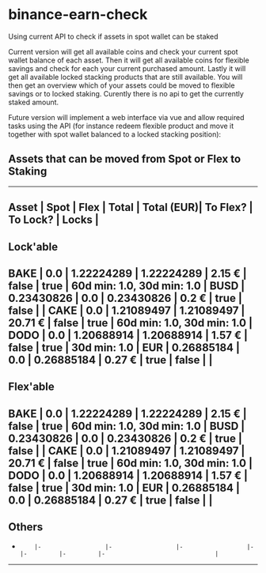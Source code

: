 # binance-earn-check
Using current API to check if assets in spot wallet can be staked

Current version will get all available coins and check your current spot wallet balance of each asset.
Then it will get all available coins for flexible savings and check for each your current purchased amount.
Lastly it will get all available locked stacking products that are still available.
You will then get an overview which of your assets could be moved to flexible savings or to locked staking.
Curently there is no api to get the currently staked amount.

Future version will implement a web interface via vue and allow required tasks using the API
(for instance redeem flexible product and move it together with spot wallet balanced to a locked stacking position):

Assets that can be moved from Spot or Flex to Staking
-------------------------------------------------------------------------------------------------------------------------------------------
-------------------------------------------------------------------------------------------------------------------------------------------
 Asset    | Spot              | Flex              | Total             | Total (EUR)| To Flex? | To Lock? | Locks                          |
-------------------------------------------------------------------------------------------------------------------------------------------
 Lock'able
-------------------------------------------------------------------------------------------------------------------------------------------
 BAKE     |               0.0 |        1.22224289 |        1.22224289 |     2.15 € | false    | true     | 60d min: 1.0, 30d min: 1.0     |
 BUSD     |        0.23430826 |               0.0 |        0.23430826 |      0.2 € | true     | false    |                                |
 CAKE     |               0.0 |        1.21089497 |        1.21089497 |    20.71 € | false    | true     | 60d min: 1.0, 30d min: 1.0     |
 DODO     |               0.0 |        1.20688914 |        1.20688914 |     1.57 € | false    | true     | 30d min: 1.0                   |
 EUR      |        0.26885184 |               0.0 |        0.26885184 |     0.27 € | true     | false    |                                |
-------------------------------------------------------------------------------------------------------------------------------------------
 Flex'able
-------------------------------------------------------------------------------------------------------------------------------------------
 BAKE     |               0.0 |        1.22224289 |        1.22224289 |     2.15 € | false    | true     | 60d min: 1.0, 30d min: 1.0     |
 BUSD     |        0.23430826 |               0.0 |        0.23430826 |      0.2 € | true     | false    |                                |
 CAKE     |               0.0 |        1.21089497 |        1.21089497 |    20.71 € | false    | true     | 60d min: 1.0, 30d min: 1.0     |
 DODO     |               0.0 |        1.20688914 |        1.20688914 |     1.57 € | false    | true     | 30d min: 1.0                   |
 EUR      |        0.26885184 |               0.0 |        0.26885184 |     0.27 € | true     | false    |                                |
-------------------------------------------------------------------------------------------------------------------------------------------
 Others
-------------------------------------------------------------------------------------------------------------------------------------------
-         |-                  |-                  |-                  |-           |-         |-         |-                               |
-------------------------------------------------------------------------------------------------------------------------------------------
